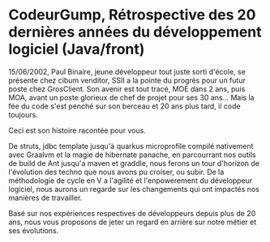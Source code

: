 # CodeurGump, Rétrospective des 20 dernières années du développement logiciel (Java/front)

15/06/2002, Paul Binaire, jeune développeur tout juste sorti d'école, se présente chez cibum venditor, SSII a la pointe du progrès pour un futur poste chez GrosClient.
Son avenir est tout tracé, MOE dans 2 ans, puis MOA, avant un poste glorieux de chef de projet pour ses 30 ans...
Mais la fée du code s'est penché sur son berceau et 20 ans plus tard, il code toujours.

Ceci est son histoire racontée pour vous. 


De struts, jdbc template jusqu'à quarkus microprofile compilé nativement avec Graalvm et la magie de hibernate panache, en parcourrant nos outils de build de Ant jusqu'a maven et graddle, nous ferons un tour d'horizon de l'évolution des techno que nous avons pu croiser, ou subir. De la méthodologie de cycle en V a l'agilité et l'enpowerement du développeur logiciel, nous aurons un regarde sur les changements qui ont impactés nos manières de travailler.

Basé sur nos expériences respectives de développeurs depuis plus de 20 ans, nous vous proposons de jeter un regard en arrière sur notre métier et ses évolutions.

